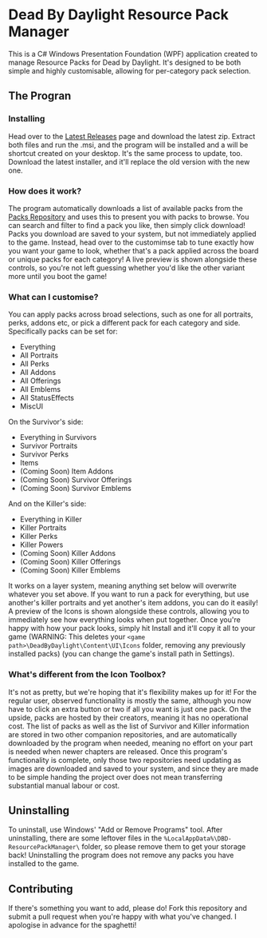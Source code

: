 # Dead By Daylight Resource Pack Manager
This is a C# Windows Presentation Foundation (WPF) application created to manage Resource Packs for Dead by Daylight. It's designed to be both simple and highly customisable, allowing for per-category pack selection.

## The Progran
### Installing
Head over to the [Latest Releases](https://github.com/Charzard4261/DBD-ResourcePackManager/releases/latest) page and download the latest zip. Extract both files and run the .msi, and the program will be installed and a will be shortcut created on your desktop.
It's the same process to update, too. Download the latest installer, and it'll replace the old version with the new one.

### How does it work?
The program automatically downloads a list of available packs from the [Packs Repository](https://github.com/Charzard4261/DBD-ResourcePackManager-Packs) and uses this to present you with packs to browse. You can search and filter to find a pack you like, then simply click download!
Packs you download are saved to your system, but not immediately applied to the game. Instead, head over to the customimse tab to tune exactly how you want your game to look, whether that's a pack applied across the board or unique packs for each category!
A live preview is shown alongside these controls, so you're not left guessing whether you'd like the other variant more until you boot the game!

### What can I customise?
You can apply packs across broad selections, such as one for all portraits, perks, addons etc, or pick a different pack for each category and side. Specifically packs can be set for:
- Everything
- All Portraits
- All Perks
- All Addons
- All Offerings
- All Emblems
- All StatusEffects
- MiscUI

On the Survivor's side:
- Everything in Survivors
- Survivor Portraits
- Survivor Perks
- Items
- (Coming Soon) Item Addons
- (Coming Soon) Survivor Offerings
- (Coming Soon) Survivor Emblems

And on the Killer's side:
- Everything in Killer
- Killer Portraits
- Killer Perks
- Killer Powers
- (Coming Soon) Killer Addons
- (Coming Soon) Killer Offerings
- (Coming Soon) Killer Emblems

It works on a layer system, meaning anything set below will overwrite whatever you set above. If you want to run a pack for everything, but use another's killer portraits and yet another's item addons, you can do it easily!
A preview of the Icons is shown alongside these controls, allowing you to immediately see how everything looks when put together.
Once you're happy with how your pack looks, simply hit Install and it'll copy it all to your game (WARNING: This deletes your `<game path>\DeadByDaylight\Content\UI\Icons` folder, removing any previously installed packs) (you can change the game's install path in Settings).

### What's different from the Icon Toolbox?
It's not as pretty, but we're hoping that it's flexibility makes up for it! For the regular user, observed functionality is mostly the same, although you now have to click an extra button or two if all you want is just one pack.
On the upside, packs are hosted by their creators, meaning it has no operational cost. The list of packs as well as the list of Survivor and Killer information are stored in two other companion repositories, and are automatically downloaded by the program when needed, meaning no effort on your part is needed when newer chapters are released.
Once this program's functionality is complete, only those two repositories need updating as images are downloaded and saved to your system, and since they are made to be simple handing the project over does not mean transferring substantial manual labour or cost.

## Uninstalling
To uninstall, use Windows' "Add or Remove Programs" tool. After uninstalling, there are some leftover files in the `%LocalAppData%\DBD-ResourcePackManager\` folder, so please remove them to get your storage back!
Uninstalling the program does not remove any packs you have installed to the game.

## Contributing
If there's something you want to add, please do! Fork this repository and submit a pull request when you're happy with what you've changed. I apologise in advance for the spaghetti!
